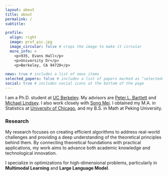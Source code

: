 ```yaml
---
layout: about
title: about
permalink: /
subtitle:

profile:
  align: right
  image: prof_pic.jpg
  image_circular: false # crops the image to make it circular
  more_info: >
    <p>935, Evans Hall</p>
    <p>University Dr</p>
    <p>Berkeley, CA 94720</p>

news: true # includes a list of news items
selected_papers: false # includes a list of papers marked as "selected={true}"
social: true # includes social icons at the bottom of the page
---
```


I am a Ph.D. student at [UC Berkeley](https://math.berkeley.edu/home). My advisors are [Peter L. Bartlett](https://www.stat.berkeley.edu/~bartlett/) and  [Michael Lindsey](https://quantumtative.github.io/). I also work closely with [Song Mei](https://www.stat.berkeley.edu/~songmei/). I obtained my M.A. in Statistics at [University of Chicago](https://stat.uchicago.edu/), and my B.S. in Math at Peking University.

### Research

My research focuses on creating efficient algorithms to address real-world challenges and providing a deep understanding of the theoretical principles behind them. By connecting theoretical foundations with practical applications, my work aims to advance both academic knowledge and technological innovation.

I specialize in optimizations for high-dimensional problems, particularly in **Multimodal Learning** and **Large Language Model**.

<!-- Put your address / P.O. box / other info right below your picture. You can also disable any of these elements by editing `profile` property of the YAML header of your `_pages/about.md`. Edit `_bibliography/papers.bib` and Jekyll will render your [publications page](/al-folio/publications/) automatically.

Link to your social media connections, too. This theme is set up to use [Font Awesome icons](https://fontawesome.com/) and [Academicons](https://jpswalsh.github.io/academicons/), like the ones below. Add your Facebook, Twitter, LinkedIn, Google Scholar, or just disable all of them. -->
